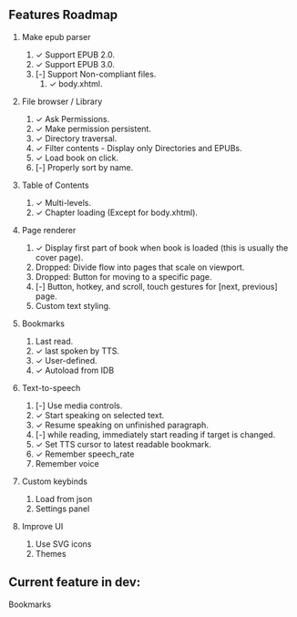 ## Features Roadmap
1. Make epub parser
    1. ✓ Support EPUB 2.0.
    1. ✓ Support EPUB 3.0.
    1. [-] Support Non-compliant files.
        1. ✓ body.xhtml.

1. File browser / Library
    1. ✓ Ask Permissions.
    1. ✓ Make permission persistent.
    1. ✓ Directory traversal.
    1. ✓ Filter contents - Display only Directories and EPUBs.
    1. ✓ Load book on click.
    1. [-] Properly sort by name.

1. Table of Contents
    1. ✓ Multi-levels.
    1. ✓ Chapter loading (Except for body.xhtml).

1. Page renderer
    1. ✓ Display first part of book when book is loaded (this is usually the cover page).
    1. Dropped: Divide flow into pages that scale on viewport.
    1. Dropped: Button for moving to a specific page.
    1. [-] Button, hotkey, and scroll, touch gestures for [next, previous] page.
    1. Custom text styling.

1. Bookmarks
    1. Last read.
    1. ✓ last spoken by TTS.
    1. ✓ User-defined.
    1. ✓ Autoload from IDB

1. Text-to-speech
    1. [-] Use media controls.
    1. ✓ Start speaking on selected text. 
    1. ✓ Resume speaking on unfinished paragraph.
    1. [-] while reading, immediately start reading if target is changed.
    1. ✓ Set TTS cursor to latest readable bookmark.
    1. ✓ Remember speech_rate
    1. Remember voice

1. Custom keybinds
    1. Load from json
    1. Settings panel
    
1. Improve UI
    1. Use SVG icons
    1. Themes
## Current feature in dev:
Bookmarks